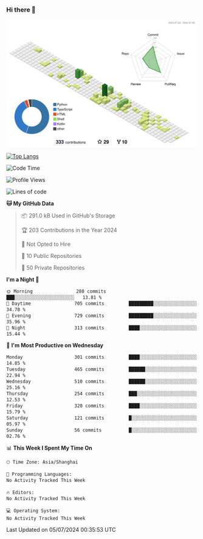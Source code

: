 ### Hi there 👋

![](./profile-3d-contrib/profile-green-animate.svg)

 

[![Top Langs](https://github-readme-stats.vercel.app/api/top-langs/?username=fly2tomato)](https://github.com/anuraghazra/github-readme-stats)


 

<!--START_SECTION:waka-->
![Code Time](http://img.shields.io/badge/Code%20Time-5%20hrs%2042%20mins-blue)

![Profile Views](http://img.shields.io/badge/Profile%20Views-0-blue)

![Lines of code](https://img.shields.io/badge/From%20Hello%20World%20I%27ve%20Written-521.9%20thousand%20lines%20of%20code-blue)

**🐱 My GitHub Data** 

> 📦 291.0 kB Used in GitHub's Storage 
 > 
> 🏆 203 Contributions in the Year 2024
 > 
> 🚫 Not Opted to Hire
 > 
> 📜 10 Public Repositories 
 > 
> 🔑 50 Private Repositories 
 > 
**I'm a Night 🦉** 

```text
🌞 Morning                280 commits         ███░░░░░░░░░░░░░░░░░░░░░░   13.81 % 
🌆 Daytime                705 commits         █████████░░░░░░░░░░░░░░░░   34.78 % 
🌃 Evening                729 commits         █████████░░░░░░░░░░░░░░░░   35.96 % 
🌙 Night                  313 commits         ████░░░░░░░░░░░░░░░░░░░░░   15.44 % 
```
📅 **I'm Most Productive on Wednesday** 

```text
Monday                   301 commits         ████░░░░░░░░░░░░░░░░░░░░░   14.85 % 
Tuesday                  465 commits         ██████░░░░░░░░░░░░░░░░░░░   22.94 % 
Wednesday                510 commits         ██████░░░░░░░░░░░░░░░░░░░   25.16 % 
Thursday                 254 commits         ███░░░░░░░░░░░░░░░░░░░░░░   12.53 % 
Friday                   320 commits         ████░░░░░░░░░░░░░░░░░░░░░   15.79 % 
Saturday                 121 commits         █░░░░░░░░░░░░░░░░░░░░░░░░   05.97 % 
Sunday                   56 commits          █░░░░░░░░░░░░░░░░░░░░░░░░   02.76 % 
```


📊 **This Week I Spent My Time On** 

```text
🕑︎ Time Zone: Asia/Shanghai

💬 Programming Languages: 
No Activity Tracked This Week

🔥 Editors: 
No Activity Tracked This Week

💻 Operating System: 
No Activity Tracked This Week
```


 Last Updated on 05/07/2024 00:35:53 UTC
<!--END_SECTION:waka-->
